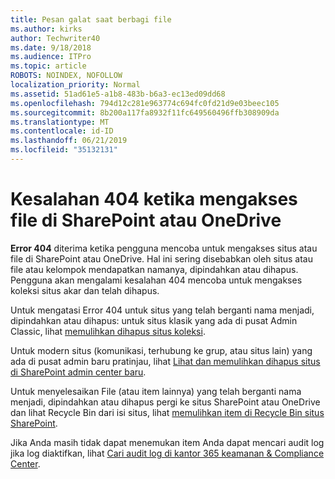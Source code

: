 ```yaml
---
title: Pesan galat saat berbagi file
ms.author: kirks
author: Techwriter40
ms.date: 9/18/2018
ms.audience: ITPro
ms.topic: article
ROBOTS: NOINDEX, NOFOLLOW
localization_priority: Normal
ms.assetid: 51ad61e5-a1b8-483b-b6a3-ec13ed09dd68
ms.openlocfilehash: 794d12c281e963774c694fc0fd21d9e03beec105
ms.sourcegitcommit: 8b200a117fa8932f11fc649560496ffb308909da
ms.translationtype: MT
ms.contentlocale: id-ID
ms.lasthandoff: 06/21/2019
ms.locfileid: "35132131"
---
```

# <a name="error-404-when-accessing-files-in-sharepoint-or-onedrive"></a>Kesalahan 404 ketika mengakses file di SharePoint atau OneDrive

**Error 404** diterima ketika pengguna mencoba untuk mengakses situs atau file di SharePoint atau OneDrive. Hal ini sering disebabkan oleh situs atau file atau kelompok mendapatkan namanya, dipindahkan atau dihapus.
Pengguna akan mengalami kesalahan 404 mencoba untuk mengakses koleksi situs akar dan telah dihapus.

Untuk mengatasi Error 404 untuk situs yang telah berganti nama menjadi, dipindahkan atau dihapus: untuk situs klasik yang ada di pusat Admin Classic, lihat [memulihkan dihapus situs koleksi](https://docs.microsoft.com/sharepoint/restore-deleted-site-collection).

Untuk modern situs (komunikasi, terhubung ke grup, atau situs lain) yang ada di pusat admin baru pratinjau, lihat [Lihat dan memulihkan dihapus situs di SharePoint admin center baru](https://docs.microsoft.com/sharepoint/view-and-restore-deleted-sites-in-new-admin-center).

Untuk menyelesaikan File (atau item lainnya) yang telah berganti nama menjadi, dipindahkan atau dihapus pergi ke situs SharePoint atau OneDrive dan lihat Recycle Bin dari isi situs, lihat [memulihkan item di Recycle Bin situs SharePoint](https://support.office.com/article/Restore-items-in-the-Recycle-Bin-of-a-SharePoint-site-6df466b6-55f2-4898-8d6e-c0dff851a0be).

 Jika Anda masih tidak dapat menemukan item Anda dapat mencari audit log jika log diaktifkan, lihat [Cari audit log di kantor 365 keamanan &amp; Compliance Center](https://support.office.com/client/search-the-audit-log-in-the-office-365-security-compliance-center-0d4d0f35-390b-4518-800e-0c7ec95e946c).


    

